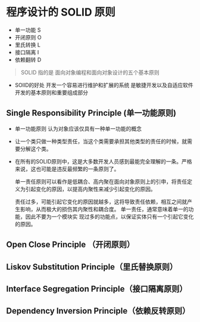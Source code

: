 # 程序设计的 SOLID 原则
* 单一功能 S
* 开闭原则 O
* 里氏转换 L
* 接口隔离 I
* 依赖翻转 D

> SOLID 指的是 面向对象编程和面向对象设计的五个基本原则

* SOlID的好处
  开发一个容易进行维护和扩展的系统
  是敏捷开发以及自适应软件开发的基本原则和重要组成部分


## Single Responsibility Principle (单一功能原则)

* 单一功能原则 认为对象应该仅具有一种单一功能的概念

* 让一个类只做一种类型责任，当这个类需要承担其他类型的责任的时候，就需要分解这个类。

* 在所有的SOLID原则中，这是大多数开发人员感到最能完全理解的一条。严格来说，这也可能是违反最频繁的一条原则了。

  单一责任原则可以看作是低耦合、高内聚在面向对象原则上的引申，将责任定义为引起变化的原因，以提高内聚性来减少引起变化的原因。
  
  责任过多，可能引起它变化的原因就越多，这将导致责任依赖，相互之间就产生影响，从而极大的损伤其内聚性和耦合度。
  单一责任，通常意味着单一的功能，因此不要为一个模块实 现过多的功能点，以保证实体只有一个引起它变化的原因。







## Open Close Principle （开闭原则）



## Liskov Substitution Principle（里氏替换原则）



## Interface Segregation Principle（接口隔离原则）



## Dependency Inversion Principle（依赖反转原则）